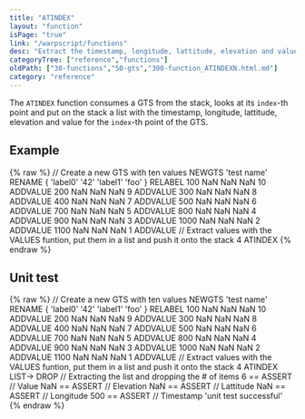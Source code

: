 ```yaml
---
title: "ATINDEX"
layout: "function"
isPage: "true"
link: "/warpscript/functions"
desc: "Extract the timestamp, longitude, lattitude, elevation and value for the N-th point of the GTS"
categoryTree: ["reference","functions"]
oldPath: ["30-functions","50-gts","300-function_ATINDEXN.html.md"]
category: "reference"
---
```

 

The `ATINDEX` function consumes a GTS from the stack, looks at its `index`-th point and put on the stack a list with the timestamp, longitude, lattitude, elevation and value for the `index`-th point of the GTS.


## Example ##

{% raw %}
<warp10-warpscript-widget backend="{{backend}}"  exec-endpoint="{{execEndpoint}}">// Create a new GTS with ten values 
NEWGTS 
'test name'
RENAME
{ 'label0' '42' 'label1' 'foo' }
RELABEL
100  NaN NaN NaN 10 ADDVALUE
200  NaN NaN NaN  9 ADDVALUE
300  NaN NaN NaN  8 ADDVALUE
400  NaN NaN NaN  7 ADDVALUE
500  NaN NaN NaN  6 ADDVALUE
700  NaN NaN NaN  5 ADDVALUE
800  NaN NaN NaN  4 ADDVALUE
900  NaN NaN NaN  3 ADDVALUE
1000 NaN NaN NaN  2 ADDVALUE
1100 NaN NaN NaN  1 ADDVALUE
// Extract values with the VALUES funtion, put them in a list and push it onto the stack
4 ATINDEX
</warp10-warpscript-widget>
{% endraw %}


## Unit test ##

{% raw %}
<warp10-warpscript-widget backend="{{backend}}"  exec-endpoint="{{execEndpoint}}">// Create a new GTS with ten values 
NEWGTS 
'test name'
RENAME
{ 'label0' '42' 'label1' 'foo' }
RELABEL
100  NaN NaN NaN 10 ADDVALUE
200  NaN NaN NaN  9 ADDVALUE
300  NaN NaN NaN  8 ADDVALUE
400  NaN NaN NaN  7 ADDVALUE
500  NaN NaN NaN  6 ADDVALUE
700  NaN NaN NaN  5 ADDVALUE
800  NaN NaN NaN  4 ADDVALUE
900  NaN NaN NaN  3 ADDVALUE
1000 NaN NaN NaN  2 ADDVALUE
1100 NaN NaN NaN  1 ADDVALUE
// Extract values with the VALUES funtion, put them in a list and push it onto the stack
4 ATINDEX
LIST-> DROP     // Extracting the list and dropping the # of items
6 == ASSERT     // Value
NaN == ASSERT   // Elevation
NaN == ASSERT   // Lattitude
NaN == ASSERT   // Longitude
500 == ASSERT   // Timestamp
'unit test successful'    
</warp10-warpscript-widget>
{% endraw %}

